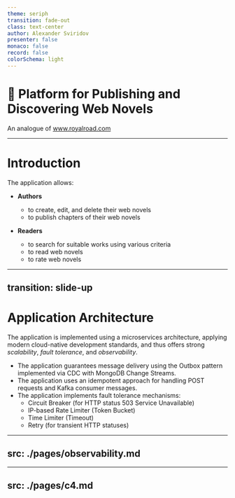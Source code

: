 ```yaml
---
theme: seriph
transition: fade-out
class: text-center
author: Alexander Sviridov
presenter: false
monaco: false
record: false
colorSchema: light
---
```


# 📒 Platform for Publishing and Discovering Web Novels

An analogue of www.royalroad.com

---

# Introduction

The application allows:
- **Authors**
  - to create, edit, and delete their web novels
  - to publish chapters of their web novels

- **Readers** 
  - to search for suitable works using various criteria
  - to read web novels
  - to rate web novels

---
transition: slide-up
---

# Application Architecture

The application is implemented using a microservices architecture, applying modern cloud-native development standards, and thus offers strong _scalability_, _fault tolerance_, and _observability_.

- The application guarantees message delivery using the Outbox pattern implemented via CDC with MongoDB Change Streams.
- The application uses an idempotent approach for handling POST requests and Kafka consumer messages.
- The application implements fault tolerance mechanisms:
  - Circuit Breaker (for HTTP status 503 Service Unavailable)
  - IP-based Rate Limiter (Token Bucket)
  - Time Limiter (Timeout)
  - Retry (for transient HTTP statuses)

---
src: ./pages/observability.md
---

---
src: ./pages/с4.md
---
